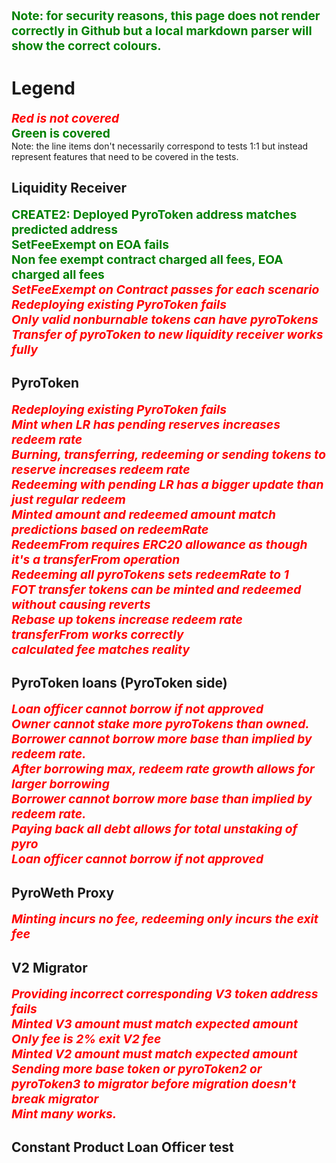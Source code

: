 

**Note: for security reasons, this page does not render correctly in Github but a local markdown parser will show the correct colours.**
<style>
div{
    color:red;
    font-weight:bold;
    font-style:italic;
    font-size:1.2rem;
}
p {
    color:green;
    font-weight:bold;
    font-size:1.2rem;
    margin:0;
}
</style>

# Legend
<div> Red is not covered</div>
<p> Green is covered</p>
Note: the line items don't necessarily correspond to tests 1:1 but instead represent features that need to be covered in the tests.

## Liquidity Receiver

<p> CREATE2: Deployed PyroToken address matches predicted address</p>
<p> SetFeeExempt on EOA fails</p>
<p> Non fee exempt contract charged all fees, EOA charged all fees</p>
<div> SetFeeExempt on Contract passes for each scenario</div>
<div> Redeploying existing PyroToken fails</div>
<div> Only valid nonburnable tokens can have pyroTokens</div>
<div> Transfer of pyroToken to new liquidity receiver works fully</div>



## PyroToken

<div> Redeploying existing PyroToken fails</div>
<div> Mint when LR has pending reserves increases redeem rate</div>
<div>Burning, transferring, redeeming or sending tokens to reserve increases redeem rate</div>
<div>Redeeming with pending LR has a bigger update than just regular redeem</div>
<div>Minted amount and redeemed amount match predictions based on redeemRate</div>
<div>RedeemFrom requires ERC20 allowance as though it's a transferFrom operation</div>
<div>Redeeming all pyroTokens sets redeemRate to 1</div>
<div>FOT transfer tokens can be minted and redeemed without causing reverts</div>
<div>Rebase up tokens increase redeem rate</div>
<div>transferFrom works correctly</div>
<div>calculated fee matches reality</div>


## PyroToken loans (PyroToken side)
<div>Loan officer cannot borrow if not approved</div>
<div>Owner cannot stake more pyroTokens than owned.</div>
<div>Borrower cannot borrow more base than implied by redeem rate.</div>
<div>After borrowing max, redeem rate growth allows for larger borrowing</div>
<div>Borrower cannot borrow more base than implied by redeem rate.</div>
<div>Paying back all debt allows for total unstaking of pyro</div>
<div>Loan officer cannot borrow if not approved</div>

## PyroWeth Proxy
<div>Minting incurs no fee, redeeming only incurs the exit fee</div>

## V2 Migrator
<div>Providing incorrect corresponding V3 token address fails</div>
<div>Minted V3 amount must match expected amount</div>
<div>Only fee is 2% exit V2 fee</div>
<div>Minted V2 amount must match expected amount</div>
<div>Sending more base token or pyroToken2 or pyroToken3 to migrator before migration doesn't break migrator</div>
<div>Mint many works.</div>

## Constant Product Loan Officer test 





